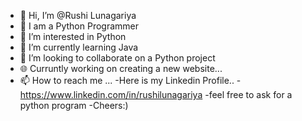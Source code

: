 - 👋 Hi, I’m @Rushi Lunagariya
- 🐍 I am a Python Programmer
- 👀 I’m interested in Python 
- 🌱 I’m currently learning Java
- 💞️ I’m looking to collaborate on a Python project
- 🌐 Curruntly working on creating a new website...
- 📫 How to reach me ...
-Here is my Linkedin Profile..
-https://www.linkedin.com/in/rushilunagariya
-feel free to ask for a python program
-Cheers:)
<!-- -
Rushi7667/Rushi7667 is a ✨ special ✨ repository because its `README.md` (this file) appears on your GitHub profile.
You can click the Preview link to take a look at your changes.
- -->
